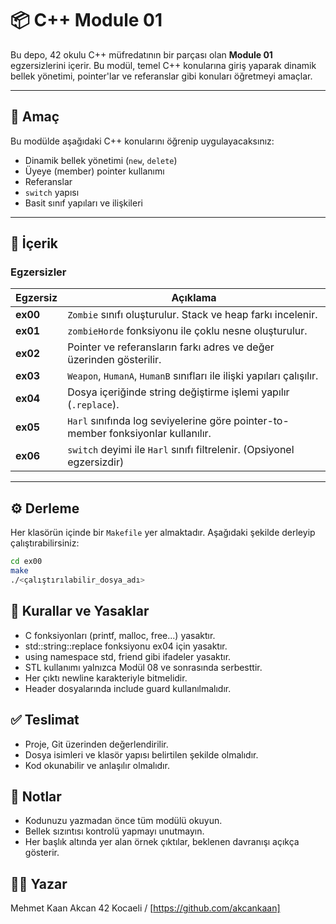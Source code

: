 # 📦 C++ Module 01

Bu depo, 42 okulu C++ müfredatının bir parçası olan **Module 01** egzersizlerini içerir. Bu modül, temel C++ konularına giriş yaparak dinamik bellek yönetimi, pointer'lar ve referanslar gibi konuları öğretmeyi amaçlar.

---

## 🎯 Amaç

Bu modülde aşağıdaki C++ konularını öğrenip uygulayacaksınız:

- Dinamik bellek yönetimi (`new`, `delete`)
- Üyeye (member) pointer kullanımı
- Referanslar
- `switch` yapısı
- Basit sınıf yapıları ve ilişkileri

---

## 📁 İçerik

### Egzersizler

| Egzersiz | Açıklama |
|----------|----------|
| **ex00** | `Zombie` sınıfı oluşturulur. Stack ve heap farkı incelenir. |
| **ex01** | `zombieHorde` fonksiyonu ile çoklu nesne oluşturulur. |
| **ex02** | Pointer ve referansların farkı adres ve değer üzerinden gösterilir. |
| **ex03** | `Weapon`, `HumanA`, `HumanB` sınıfları ile ilişki yapıları çalışılır. |
| **ex04** | Dosya içeriğinde string değiştirme işlemi yapılır (`.replace`). |
| **ex05** | `Harl` sınıfında log seviyelerine göre pointer-to-member fonksiyonlar kullanılır. |
| **ex06** | `switch` deyimi ile `Harl` sınıfı filtrelenir. (Opsiyonel egzersizdir) |

---

## ⚙️ Derleme

Her klasörün içinde bir `Makefile` yer almaktadır. Aşağıdaki şekilde derleyip çalıştırabilirsiniz:

```bash
cd ex00
make
./<çalıştırılabilir_dosya_adı>
```

## 🚫 Kurallar ve Yasaklar
- C fonksiyonları (printf, malloc, free...) yasaktır.
- std::string::replace fonksiyonu ex04 için yasaktır.
- using namespace std, friend gibi ifadeler yasaktır.
- STL kullanımı yalnızca Modül 08 ve sonrasında serbesttir.
- Her çıktı newline karakteriyle bitmelidir.
- Header dosyalarında include guard kullanılmalıdır.

## ✅ Teslimat
- Proje, Git üzerinden değerlendirilir.
- Dosya isimleri ve klasör yapısı belirtilen şekilde olmalıdır.
- Kod okunabilir ve anlaşılır olmalıdır.

## 🧠 Notlar
- Kodunuzu yazmadan önce tüm modülü okuyun.
- Bellek sızıntısı kontrolü yapmayı unutmayın.
- Her başlık altında yer alan örnek çıktılar, beklenen davranışı açıkça gösterir.

## 🧑‍💻 Yazar
Mehmet Kaan Akcan 42 Kocaeli / [https://github.com/akcankaan]
